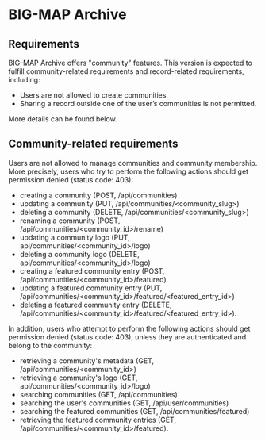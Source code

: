 # BIG-MAP Archive

## Requirements

BIG-MAP Archive offers "community" features. 
This version is expected to fulfill community-related requirements 
and record-related requirements, including:
- Users are not allowed to create communities.
- Sharing a record outside one of the user’s communities is not permitted.

More details can be found below.

## Community-related requirements

Users are not allowed to manage communities and community membership.
More precisely, users who try to perform the following actions should get permission denied (status code: 403): 
- creating a community (POST, /api/communities)
- updating a community (PUT, /api/communities/<community_slug>)
- deleting a community (DELETE, /api/communities/<community_slug>)
- renaming a community (POST, /api/communities/<community_id>/rename)
- updating a community logo (PUT, api/communities/<community_id>/logo)
- deleting a community logo (DELETE, api/communities/<community_id>/logo)
- creating a featured community entry (POST, /api/communities/<community_id>/featured)
- updating a featured community entry (PUT, /api/communities/<community_id>/featured/<featured_entry_id>)
- deleting a featured community entry (DELETE, /api/communities/<community_id>/featured/<featured_entry_id>).

In addition, users who attempt to perform the following actions should get permission denied (status code: 403), 
unless they are authenticated and belong to the community:
- retrieving a community's metadata (GET, /api/communities/<community_id>)
- retrieving a community's logo (GET, api/communities/<community_id>/logo)
- searching communities (GET, /api/communities)
- searching the user's communities (GET, /api/user/communities)
- searching the featured communities (GET, /api/communities/featured)
- retrieving the featured community entries (GET, /api/communities/<community_id>/featured).
